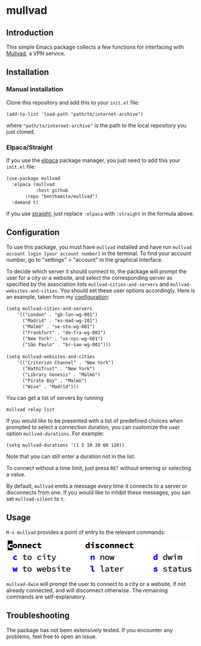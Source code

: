 # mullvad

## Introduction

This simple Emacs package collects a few functions for interfacing with [Mullvad](https://mullvad.net/), a VPN service.

## Installation

### Manual installation

Clone this repository and add this to your `init.el` file:

``` emacs-lisp
(add-to-list 'load-path "path/to/internet-archive")
```

where `"path/to/internet-archive"` is the path to the local repository you just cloned.

### Elpaca/Straight

If you use the [elpaca](https://github.com/progfolio/elpaca) package manager, you just need to add this your `init.el` file:

``` emacs-lisp
(use-package mullvad
  :elpaca (mullvad
           :host github
	   :repo "benthamite/mullvad")
  :demand t)
```

If you use [straight](https://github.com/radian-software/straight.el), just replace `:elpaca` with `:straight` in the formula above.

## Configuration

To use this package, you must have `mullvad` installed and have run `mullvad account login [your account number]` in the terminal. To find your account number, go to "settings" > "account" in the graphical interface.

To decide which server it should connect to, the package will prompt the user for a city or a website, and select the corresponding server as specified by the association lists `mullvad-cities-and-servers` and `mullvad-websites-and-cities`. You should set these user options accordingly. Here is an example, taken from my [configuration](https://github.com/benthamite/dotfiles/blob/master/emacs/config.org#mullvad):

``` emacs-lisp
(setq mullvad-cities-and-servers
	'(("London" . "gb-lon-wg-001")
	  ("Madrid" . "es-mad-wg-101")
	  ("Malmö" . "se-sto-wg-001")
	  ("Frankfurt" . "de-fra-wg-001")
	  ("New York" . "us-nyc-wg-601")
	  ("São Paulo" . "br-sao-wg-001")))

(setq mullvad-websites-and-cities
	'(("Criterion Channel" . "New York")
	  ("HathiTrust" . "New York")
	  ("Library Genesis" . "Malmö")
	  ("Pirate Bay" . "Malmö")
	  ("Wise" . "Madrid")))
```

You can get a list of servers by running

``` shell
mullvad relay list
```

If you would like to be presented with a list of predefined choices when prompted to select a connection duration, you can customize the user option `mullvad-durations`. For example:

```emacs-lisp
(setq mullvad-durations '(1 5 10 30 60 120))
```

Note that you can still enter a duration not in the list.

To connect without a time limit, just press `RET` without entering or selecting a value.

By default, `mullvad` emits a message every time it connects to a server or disconnects from one. If you would like to inhibit these messages, you san set `mullvad-silent` to `t`.

## Usage

`M-x mullvad` provides a point of entry to the relevant commands:

![The `mullvad` menu](./mullvad-menu.png)

`mullvad-dwim` will prompt the user to connect to a city or a website, if not already connected, and will disconnect otherwise. The remaining commands are self-explanatory.

## Troubleshooting

The package has not been extensively tested. If you encounter any problems, feel free to open an issue.
